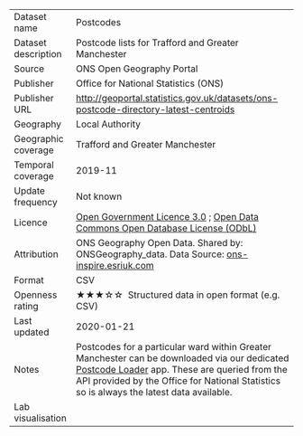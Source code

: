 <table>
<tr>
	<td>Dataset name</td>
	<td>Postcodes</td>
</tr>
<tr>
	<td>Dataset description</td>
	<td>Postcode lists for Trafford and Greater Manchester</td>
</tr>
<tr>
	<td>Source</td>
	<td>ONS Open Geography Portal</td>
</tr>
<tr>
	<td>Publisher</td>
	<td>Office for National Statistics (ONS)</td>
</tr>
<tr>
	<td>Publisher URL</td>
	<td><a href="http://geoportal.statistics.gov.uk/datasets/ons-postcode-directory-latest-centroids">http://geoportal.statistics.gov.uk/datasets/ons-postcode-directory-latest-centroids</a></td>
</tr>
<tr>
	<td>Geography</td>
	<td>Local Authority</td>
</tr>
<tr>
	<td>Geographic coverage</td>
	<td>Trafford and Greater Manchester</td>
</tr>
<tr>
	<td>Temporal coverage</td>
	<td>2019-11</td>
</tr>
<tr>
	<td>Update frequency</td>
	<td>Not known</td>
</tr>
<tr>
	<td>Licence</td>
	<td><a href="http://www.nationalarchives.gov.uk/doc/open-government-licence/version/3/">Open Government Licence 3.0</a> ; <a href="https://www.openstreetmap.org/copyright">Open Data Commons Open Database License (ODbL)</a></td>
</tr>
<tr>
	<td>Attribution</td>
	<td>ONS Geography Open Data. Shared by: ONSGeography_data. Data Source: <a href="https://ons-inspire.esriuk.com/arcgis/rest/services/Postcodes/ONS_Postcode_Directory_Latest_Centroids/MapServer/0">ons-inspire.esriuk.com</a></td>
</tr>
<tr>
	<td>Format</td>
	<td>CSV</td>
</tr>
<tr>
	<td>Openness rating</td>
	<td>&#9733&#9733&#9733&#9734&#9734&nbsp; Structured data in open format (e.g. CSV)</td>
</tr>
<tr>
	<td>Last updated</td>
	<td>2020-01-21</td>
</tr>
<tr>
	<td>Notes</td>
	<td>Postcodes for a particular ward within Greater Manchester can be downloaded via our dedicated <a href="https://trafforddatalab.shinyapps.io/postcode_loader/">Postcode Loader</a> app. These are queried from the API provided by the Office for National Statistics so is always the latest data available.</td>
</tr>
<tr>
	<td>Lab visualisation</td>
	<td></td>
</tr>
</table>
